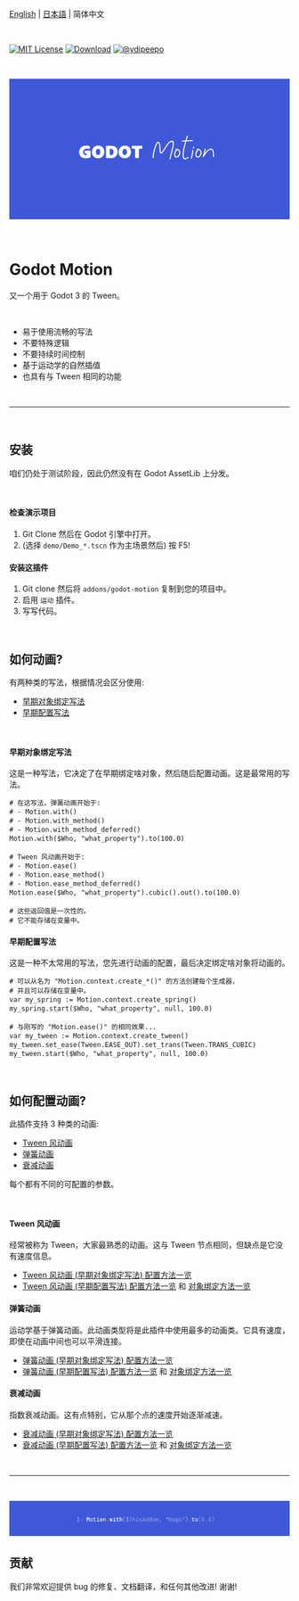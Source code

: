  [English](https://github.com/ydipeepo/godot-motion/blob/main/README.md) | [日本語](https://github.com/ydipeepo/godot-motion/blob/main/README_jp.md) | 简体中文

<br />

[![MIT License](https://img.shields.io/badge/License-MIT-25B3A0?style=flat-square)](https://github.com/ydipeepo/godot-motion/blob/main/LICENSE.md)
[![Download](https://img.shields.io/badge/Download-1.0.0-DA1160?style=flat-square)](https://github.com/ydipeepo/godot-motion/releases/tag/stable)
[![@ydipeepo](https://img.shields.io/badge/@ydipeepo-1DA1F2?style=flat-square&logo=twitter&logoColor=white)](https://twitter.com/ydipeepo)

<br />

![Motion](https://raw.githubusercontent.com/ydipeepo/godot-motion/main/header.png)

<br />

# Godot Motion

又一个用于 Godot 3 的 Tween。

<br />

* 易于使用流畅的写法
* 不要特殊逻辑
* 不要持续时间控制
* 基于运动学的自然插值
* 也具有与 Tween 相同的功能

<br />

---

<br />

## 安装

咱们仍处于测试阶段，因此仍然没有在 Godot AssetLib 上分发。

<br />

#### 检查演示项目

1. Git Clone 然后在 Godot 引擎中打开。
2. (选择 `demo/Demo_*.tscn` 作为主场景然后) 按 F5!

#### 安装这插件

1. Git clone 然后将 `addons/godot-motion` 复制到您的项目中。
2. 启用 `运动` 插件。
3. 写写代码。

<br />

## 如何动画?

有两种类的写法，根据情况会区分使用:

- [早期对象绑定写法](#早期对象绑定写法)
- [早期配置写法](#早期配置写法)

<br />

#### 早期对象绑定写法

这是一种写法，它决定了在早期绑定啥对象，然后随后配置动画。这是最常用的写法。

```GDScript
# 在这写法，弹簧动画开始于:
# - Motion.with()
# - Motion.with_method()
# - Motion.with_method_deferred()
Motion.with($Who, "what_property").to(100.0)

# Tween 风动画开始于:
# - Motion.ease()
# - Motion.ease_method()
# - Motion.ease_method_deferred()
Motion.ease($Who, "what_property").cubic().out().to(100.0)

# 这些返回值是一次性的。
# 它不能存储在变量中。
```

#### 早期配置写法

这是一种不太常用的写法，您先进行动画的配置，最后决定绑定啥对象将动画的。

```GDScript
# 可以从名为 "Motion.context.create_*()" 的方法创建每个生成器，
# 并且可以存储在变量中。
var my_spring := Motion.context.create_spring()
my_spring.start($Who, "what_property", null, 100.0)

# 与刚写的 "Motion.ease()" 的相同效果...
var my_tween := Motion.context.create_tween()
my_tween.set_ease(Tween.EASE_OUT).set_trans(Tween.TRANS_CUBIC)
my_tween.start($Who, "what_property", null, 100.0)
```

<br />

## 如何配置动画?

此插件支持 3 种类的动画:

- [Tween 风动画](#tween-风动画)
- [弹簧动画](#弹簧动画)
- [衰减动画](#衰减动画)

每个都有不同的可配置的参数。

<br />

#### Tween 风动画

经常被称为 Tween，大家最熟悉的动画。这与 Tween 节点相同，但缺点是它没有速度信息。

* [Tween 风动画 (早期对象绑定写法) 配置方法一览](https://github.com/ydipeepo/godot-motion/blob/main/addons/godot-motion/expression/EaseMotionExpression.gd)
* [Tween 风动画 (早期配置写法) 配置方法一览](https://github.com/ydipeepo/godot-motion/blob/main/addons/godot-motion/builder/TweenMotionBuilder.gd) 和 [对象绑定方法一览](https://github.com/ydipeepo/godot-motion/blob/main/addons/godot-motion/builder/MotionBuilder.gd)

#### 弹簧动画

运动学基于弹簧动画。此动画类型将是此插件中使用最多的动画类。它具有速度，即使在动画中间也可以平滑连接。

* [弹簧动画 (早期对象绑定写法) 配置方法一览](https://github.com/ydipeepo/godot-motion/blob/main/addons/godot-motion/expression/WithMotionExpression.gd)
* [弹簧动画 (早期配置写法) 配置方法一览](https://github.com/ydipeepo/godot-motion/blob/main/addons/godot-motion/builder/SpringMotionBuilder.gd) 和 [对象绑定方法一览](https://github.com/ydipeepo/godot-motion/blob/main/addons/godot-motion/builder/MotionBuilder.gd)

#### 衰减动画

指数衰减动画。这有点特别，它从那个点的速度开始逐渐减速。

* [衰减动画 (早期对象绑定写法) 配置方法一览](https://github.com/ydipeepo/godot-motion/blob/main/addons/godot-motion/expression/StopMotionExpression.gd)
* [衰减动画 (早期配置写法) 配置方法一览](https://github.com/ydipeepo/godot-motion/blob/main/addons/godot-motion/builder/DecayMotionBuilder.gd) 和 [对象绑定方法一览](https://github.com/ydipeepo/godot-motion/blob/main/addons/godot-motion/builder/MotionBuilder.gd)

<br />

---

<br />

![欢迎贡献!](https://raw.githubusercontent.com/ydipeepo/godot-motion/main/footer.png)

## 贡献

我们非常欢迎提供 bug 的修复、文档翻译，和任何其他改进! 谢谢!

